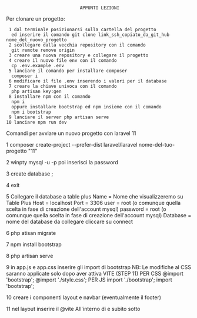 

                                APPUNTI LEZIONI

Per clonare un progetto: 

     1 dal terminale posizionarsi sulla cartella del progetto
      ed inserire il comando git clone link_ssh_copiato_da_git_hub   nome_del_nuovo_progetto
     2 scollegare dalla vecchia repository con il comando
      git remote remove origin 
     3 creare una nuova repository e collegare il progetto
     4 creare il nuovo file env con il comando
      cp .env.example .env
     5 lanciare il comando per installare composer
      composer i
     6 modificare il file .env inserendo i valori per il database
     7 creare la chiave univoca con il comando
      php artisan key:gen
     8 installare npm con il comando
      npm i 
      oppure installare bootstrap ed npm insieme con il comando
      npm i bootstrap
     9 lanciare il server php artisan serve
    10 lanciare npm run dev





Comandi per avviare un nuovo progetto con laravel 11  

1 composer create-project --prefer-dist laravel/laravel nome-del-tuo-progetto "11" 

2 winpty mysql -u <il tuo username> -p poi inserisci la password 

3 create database <nome del database>; 

4 exit 

5 Collegare il database a table plus 
           Name = Nome che visualizzeremo su Table Plus
           Host = localhost
           Port = 3306
           user = root (o comunque quella scelta in fase di creazione dell'account mysql)
           password = root (o comunque quella scelta in fase di creazione dell'account mysql)
           Database = nome del database da collegare
           cliccare su connect

6 php atisan migrate

7 npm install bootstrap

8 php artisan serve

9 in app.js e app.css inserire gli import di bootstrap 
     NB: Le modifiche al CSS saranno applicate solo dopo aver attiva VITE (STEP 11) 
           PER CSS
           @import 'bootstrap'; 
           @import './style.css';
           PER JS
           import './bootstrap';
           import 'bootstrap';

10 creare i componenti layout e navbar (eventualmente il footer)

11 nel layout inserire il @vite
      All'interno di <head> e subito sotto <title>
      @vite(['resources/css/app.css', 'resources/js/app.js'])    

12 Impostare la rotta per la welcome
   Creare un PublicController con il comando  php artisan make:controller PublicController
   Spostare la Funzione 'welcome' da web.php a PublicController 'aggiungendo public ed il nome della funzione'
   Modificare la rotta su web.php aggiungendo controller funzione e nome rotta 
  <Route::get('/', [PublicController::class, 'welcome'])->name('welcome');>
   Modificare il tasto Home della navbar inserendo il link della rotta 
   <href="{{route('welcome')}}">

13 Creare il modello con il controller e la migrazione (ad esempio per degli articoli)
  a     lanciare il comando 

        "php artisan make:model Nome_modello -mc"  (in questo caso Article -mc)

  b     Aprire il modello appena creato (si trova dentro il percorso app\Models) in questo caso Article.php
        ed inseriamo il tratto <HasFactory> ed i <fillable>

            use HasFactory;

            protected $fillable = [
                'title', 'body', 'img', 'user_id'
            ];

  c     Aprire la nuova migrazione creata al punto "a" 
        ed inserire i table fillable nella funzione up tra $table->id() e table->timestamps()

            $table->unsignedBigInteger('user_id')->nullable();
            $table->foreign('user_id')->references('id')->on('users')->onDelete('SET NULL');
            $table->string('title');
            $table->longText('body');
            $table->string('img')->nullable();

  d     Lanciare la migrazione (testare per sicurezza anche la rollback "php artisan migrate:rollback")

14 Installare fortify (per gestire login e registrazione degli utenti) 
  a     Seguire la guida su  <https://laravel.com/docs/11.x/fortify#installation>
  b     Lanciare  <composer require laravel/fortify>   
  b     per installare le dipendenze di PHP Lanciare  <php artisan fortify:install>       
  c     lanciare nuovamente  <php artisan migrate>
  d     entrare all'interno del percorso <App\Providers\FortifyServiceProvider.php> ed inserire 
  e     all'interno della funzione boot (in fondo) le seguenti stringhe: 
  
            Fortify::registerView(function () {
                    return view('auth.register');
                });

            Fortify::loginView(function () {
                    return view('auth.login');    
                });

     (link dove prendere le stringhe)     https://laravel.com/docs/11.x/fortify#registration
     
  f    In views creare la cartella <auth> e la vista <register.blade.php>
  g    All'interno della vista register inserire i components di layout ed un container dove inserire un form
       Per vedere la rotta creata da fortify lanciare <php artisan route:list>
  h    Aggiungere un tasto alla navbar per aprire la vista register e linkare con <href="{{route('register')}}">
  i    aggiungere al form della vista register:    
              <action="{{route('register')}}"
              method="POST">
       e fuori dal tag <form> inserire il csrf   token

  l     Impostare i campi del form [Nome, Email, Password, Conferma Password]
  m     aggiungere il campo <name=> all'interno di <input> e chiamare con lo stesso nome <for=> e <id=>
        attenzione a "<conferma password>" che dovra obbligatoriamente avere valore <name=password_confirmation>
  n     aprire il file <fortify.php> all'interno della cartella config, cercare la stringa 

        'home' => '/home',
   _     e modificarla in 

        'home' => '/', 
   _     in modo da far funzionare il reindirizzamento dopo la registrazione

  o     Aggiungere un tasto <Logout> alla navbar che sarà un form con <action> <logout>, <metodo> <post> 
        ed un <button> di tipo  <submit>

              <li class="nav-item">
                  <form 
                  action="{{route('logout')}}" 
                  method="POST">
                  @csrf                    
                      <button class="nav-link" type="submit">Logout</button>
                  </form>
              </li>

  p     Sul form della vista register impostare il tasto registrati ed il link alla vista di login 
        un esempio:
                <div>
                    <button type="submit" class="btn btn-secondary">Registrati</button>
                </div>
                <div>
                    <p class="pt-4">Hai già un account? <a href="{{route('login')}}">Fai il login</a></p>
                </div>

  q     Creare la vista <login> all'interno della cartella <auth> ed inserire un form con i campi <email>, <password> ed <accedi>
        suggerimento: copia tutta la vista <register> e cancellare e modificare quello che serve
        ecco un esempio:
        <x-layout>
          <x-container>
            <h1 class="pt-5">Accedi al tuo account</h1>
          </x-container>    
          <x-container>
            <form
            class="shadow rounded-2 p-4"
            action="{{route('login')}}"
            method="POST"
            >
                @csrf
                <div class="mb-3">
                    <label for="email" class="form-label">Email</label>
                    <input type="email" name="email" class="form-control" id="email" aria-describedby="emailHelp">
                </div>
                <div class="mb-3">
                    <label for="password" class="form-label">Password</label>
                    <input type="password" name="password" class="form-control" id="exampleInputPassword1">
                </div>
                <x-container>
                    <div>
                        <button type="submit" class="btn btn-secondary">Accedi</button>
                    </div>
                    <div>
                        <p class="pt-4">Non hai ancora un account? <a href="{{route('register')}}">Registrati</a></p>
                    </div>
                </x-container>
            </form>
          </x-container>    
        </x-layout>

  r     Aggiungere alla navbar le regole per visualizzare i tasti in base all'autenticazione

                @auth

                @else
                    
                @endauth

  -    all'interno di @auth inserire un dropdown oppure il pulsante login, stessa cosa su @else con dropdown o con il pulsante
       registrati. Ad esempio:

                @auth
                <li class="nav-item dropdown">
                    <a class="nav-link dropdown-toggle" href="#" role="button" data-bs-toggle="dropdown" aria-expanded="false">
                      Ciao, {{Auth::user()->name}}!
                    </a>
                    <ul class="dropdown-menu">
                      <li><a class="dropdown-item" href="{{route('logout')}}" 
                        onclick="event.preventDefault(); document.getElementById('form-logout').submit();"
                        >logout</a>
                        <form 
                        action="{{route('logout')}}"
                        method="POST"
                        id="form-logout"
                        class="d-none"
                        >
                        @csrf
                        </form>
                    </li>
                    </ul>
                  </li>
          
                @else
                <li class="nav-item dropdown">
                    <a class="nav-link dropdown-toggle" href="#" role="button" data-bs-toggle="dropdown" aria-expanded="false">
                      Ciao!
                    </a>
                    <ul class="dropdown-menu">
                      <li><a class="dropdown-item" href="{{route('login')}}">Login</a></li>
                      <li><a class="dropdown-item" href="{{route('register')}}">Registrati</a></li>
                    </ul>
                  </li>
          
                @endauth

  s     <!--! arrivato al minuto 00:32:00 Video Selfwork - CRUD Livewire  -->

15 In web.php impostiamo la rotta per la <create>
      Route::get('/create', [ArticleController::class, 'create'])->name('article.create');

  -   Il nome ->name('article.create') comporta che venga creata la cartella article come sottocartella di <views>

16 Andare su ArticleController ed aggiungere la logica per far funzionare la rotta

       public function create(){
           return view('article.create');
       }
   
17 Impostare il front-end della vista <create.blade.php> 
    a) Inserire la parte superiore che sarà il titolo della pagina
    b) Inserire il componente form con <Livewire>


  -    <LIVEWIRE CREARE UN COMPONENTE> 

    Documentazione: <https://livewire.laravel.com/docs/quickstart>  

  -  1 Installare usando il comando:   composer require livewire/livewire 

  -  2 Creare il componente <ArticleCreate> usando il comando
      php artisan make:livewire ArticleCreate

  -  3 Aprire il percorso <app\Livewire\ArticleCreate.php> inseriamo gli <attributi pubblici>
       e se abbiamo intenzione di caricare una immagine inseriamo anche il tratto <WithFileUploads>
       Inoltre impostiamo l'array di regole $rules = [] per gli elementi obbligatori 
       ed i messaggi di errore $messages = [] 
       (suggerimento se la regola è solamente una si può utilizzare la sintassi: 
       < '*.required'=> 'il campo :attribute è obbligatorio' >   )
       
       ad esempio:
  
    class ArticleCreate extends Component
    {
        use WithFileUploads;

        public $title;
        public $body;
        public $user_id;
        public $img;

        protected $rules = [
            'title' => 'required',
            'body' => 'required'
        ];

        protected $messages = [
            '*.required'=> 'il campo :attribute è richiesto!'
        ];

        public function render()
        {
            return view('livewire.article-create');
        }
    }

  -  4 Sotto i $messages impostiamo la funzione <articleStore> 
       a) associare l'attributo pubblico user_id all'id dell'utente autenticato 
       b) impostare il controllo per l'immagine
       c) inserire la stringa di creazione dell'articolo <Article::create([])> per la mass assigment

        Article::create([
            'title'=>$this->title,
            'body'=>$this->body,
            'user_id'=>$this->user_id,
            'img' => !$this->img ? null : $this->img->store('public/img') 
        ]);
        <L'ultima stringa si traduce con: se l'utente non ha inserito l'immagine assegna valore null, 
        <altrimenti salvala nel percorso storage/public/img

      d) Sempre dentro articleStore creiamo la redirect per l'avvenuto inserimento
         <return redirect()->route('welcome')->with('successMessage', 'Articolo creato!');

    -5 Andare nella vista create.blade.php e richiamare il componente livewire con la sintassi 
       <livewire:article-create>

    -6 Impostare il front-end della vista article-create.blade.php in questo caso si tratterà di un form che gestirà immagini
      quindi avrà attributo enctype= "multipart/form-data" e conterrà le regole per gestire gli errori
      ad esempio:

      <div>
          <form enctype="multipart/form-data">
              @csrf
              @if ($errors->any())
                  <div class="alert alert-danger">
                      <ul>
                          @foreach ($errors->all() as $error)
                              <li>{{$error}}</li>
                          @endforeach
                      </ul>
                  </div>
              @endif
              <div class="mb-3">
                  <label for="title" class="form-label">Nome:</label>
                  <input type="text" id="title" class="form-control" wire:model="title">
              </div>
              <div class="mb-3">
                  <label for="body" class="form-label">Descrizione:</label>
                  <textarea id="body" cols="30" rows="10" class="form-control" wire:model="body"></textarea>
              </div>
              <div class="mb-3">
                  <label for="img">Inserisci una immagine</label>
                  <input type="file" class="form-control" wire:model="img">
              </div>
              <x-container>
                  <button type="submit" class="btn btn-primary">Crea</button>
              </x-container>
          </form>
      </div>


    -7 Inserire il link nella navbar per la rotta create

    -8 Assegnare il middleware alla rotta article.create  ->middleware('auth');

    -9 Creiamo un componente che gestirà i messaggi di avvenuta creazione e di errore
       flash-messages.blade.php

       ad esempio:

       <div>
          @if (@session()->has('successMessage'))
              <div class="alert alert-success">
                  <h3 class="text-center">
                      {{section('successMessage')}}
                  </h3>
              </div>    
          @endif
          @if (@session()->has('errorMessage'))
              <div class="alert alert-danger">
                  <h3 class="text-center">
                      {{section('errorMessage')}}
                  </h3>
              </div>    
          @endif
      </div>

    -10 Colleghiamo la cartella storage al progetto con il comando
        php artisan storage:link

    -11 Rendiamo disponibile il componente flash-messages alla vista <welcome>


    -12 Creaiamo il nuovo componente livewire che ci permetterà di visualizzare tutti i nostri articolo
        attraverso il comando <php artisan make:livewire ArticleIndex>

    -13 richiamiamo il componente in una nuova vista oppure in una di quelle già create
        <livewire:article-index>
        ed andiamo a gestire la logica presente nel percorso <app\Livewire\ArticleIndex.php>
        questa volta direttamente all'interno della funzione <render> andremo ad inserire la chiamata per tutti gli articoli
        ordinati per data di creazione. <Importante passare anche la variabile alla vista quindi>:
        
        class ArticleIndex extends Component
        {
            public function render()
            {
                $articles = Article::all()->sortByDesc('created_at');
                return view('livewire.article-index', compact('articles'));
            }
        }

    -14 Andiamo a gestire il front-end del componente <article-index.blade.php>
        inseriamo un @foreach in modo da ciclare gli articoli che passeremo alla vista
        ad esempio: 

                <div class="container d-flex justify-content-around min-vh-100">
                    <div class="row col-12">
                        @foreach ($articles as $article)
                        <div class="col-12 col-md-4 mb-5">
                            <div class="card mx-auto" style="width: 18rem;">
                                <img src="{{!$article->img ? 'https://thumb.ac-illust.com/b1/b170870007dfa419295d949814474ab2_t.jpeg' : Storage::url($article->img)}}" class="card-img-top cardImgCustom" alt="Immagine dell'articolo {{$article->title}}">
                                <div class="card-body d-flex justify-content-center bg-card-custom">
                                    <div>
                                        <h5 class="card-title">{{$article->title}}</h5>
                                        <div class="justify-content-center">
                                            <div class="col-12 d-flex justify-content-center mb-3">
                                                <a href="#" class="btn btn-success">Vai all'articolo completo</a>
                                            </div>
                                        </div>
                                    </div>        
                                </div>
                            </div>
                        </div>
                        @endforeach
                    </div>
                </div>

    -15 Creaiamo la rotta per poter modificare l'articolo:
        sarà una rotta di tipo get e parametrica ed aggiungeremo anche il middleware in modo da renderla disponibile solo all'utente loggato.

        Route::get('/edit/{article}', [ArticleController::class, 'edit'])->name('article.edit')->middleware('auth');

    -16 Apriamo <app\Http\Controllers\ArticleController.php 
     -  ed aggiungiamo la funzione edit che abbiamo appena citato nella nuova rotta creata al punto 15

    -17 Creiamo la vista della rotta article.edit
        all'interno della cartella resources\views\article creiamo il file <edit.blade.php>
        e gestiamo la parte front-end della vista. 
        In questo caso mi servirà un form che mi faccia vedere gli elementi dell'articolo
        Suggerimento basta riciclare il form della vista "create" 
        e cambiare il componente livewire con quello che creeremo tra poco
        Inoltre aggiungo un controllo per permettere di modificare l'articolo solo all'utente che lo ha creato

                @auth
                    @if (Auth::id() == $article->user->id)
                        <a href="{{route('article.edit', compact('article'))}}" class="btn btn-warning">Modifl'articolo</a>
                    @endif
                @endauth

       -IMPORTANTE!!!!!!   
        -1) Occorre impostare le relazioni tra user_id ed article_id altrimenti si avrà un errore
           Per farlo occorre andare sul <modello Article.php> ed inserire subito sotto i fillable, la funzione:

                public function user(){
                    return $this->belongsTo(User::class);
                }

       -2)  Spostarsi sul <modello user.php> ed aggiungere la funzione articles con hasMany:

                public function articles(){
                    return $this->hasMany(Article::class);
                }

    -18 Creaiamo il componente livewire per gestire la funzione edit Utilizzando il comando 
        <php artisan make:livewire ArticleEdit>

      - Apriamo il componente appena creato e sistemiamo la parte front-end
        Suggerimento: Anche in questo caso potremo copiare il contenuto dal componente article-create.blade.php
        Per evitare errori momentaneamente però togliamo la funzione dalla stringa del form
        <form enctype="multipart/form-data" wire:submit.prevent="">    <-------- la imposteremo tra poco

    -19 Andiamo ad impostare la logica su app\Livewire\ArticleEdit.php
        Aggiungiamo il tratto <use WithFileUploads;>
        ed aggiungiamo gli attributi pubblici della classe:

        use WithFileUploads;
        public $article;
        public $title;
        public $body;
        public $img;
        public $old_img;

       -Subito sotto Aggiungiamo il metodo di livewire <mount> che servirà ad impostare quali dati vogliamo che siano  
        già presenti dentro al form al caricamento della pagina

    -20 Andiamo su edit.blade.php ed aggiorniamo il componente livewire inserendo il nuovo article-edit ma questa volta
        dovremo aggingere anche il dato da passare quindi la stringa diventa
        <livewire:article-edit :article="$article">            
        </livewire:article-edit>

    -21 Se voglio aggiungere al form anche una piccola anteprima dell'immagine salvata potremo aggiungere questo div: 
        <div class="mb-3">
            @if ($article->img)
                <p class="h5">Immagine attuale:</p>
                <img src="{{Storage::url($article->img)}}" alt="Immagine di {{$article->title}}" width="150">
            @else   
            <p class="text-center fst-italic fw-bold">Attualmente l'articolo non contiene immagini</p>             
            @endif
        </div>

    -22 Andiamo su <app\Livewire\ArticleEdit.php> e prima della funzione mount inseriamo la funzione per la modifica

            public function articleUpdate(){
                $this->article->update([
                    'title'=>$this->title,
                    'body'=>$this->body
                ]);

                if ($this->img) {
                    $this->article->update([
                        'img'=>$this->img->store('img', 'public')
                    ]);
                    if ($this->old_img) {
                        Storage::delete($this->old_img);
                    }
                    $this->reset('img');
                }
                return redirect()->route('welcome')->with('successMessage', 'Articolo aggiornato!');
            }

    -23 A questo punto possiamo aggiungere il riferimento alla funzione nel form 
        <form enctype="multipart/form-data" wire:submit.prevent="articleUpdate">

    -24 Impostiamo la rotta per poter visualizzare l'articolo completo (andiamo su web.php)

        Route::get('/show/{article}', [ArticleController::class, 'show'])->name('article.show')->middleware('auth');
       -"A discrezione" anche questa rotta potrebbe essere resa disponibile solo per gli utenti loggati

    -25 Andiamo su app\Http\Controllers\ArticleController.php ed impostiamo la funzione che restituirà la vista

        public function show(Article $article){
            return view('article.show', compact('article'));
        }

    -26 Creiamo la vista show.blade.php dentro la cartella resources\views\article
        Impostiamo il front-end. Ad esempio:

    <x-layout>
        <div class="container">
            <div class="row justify-content-center align-items-center my-5">
                <div class="col-12">
                    <h1 class="text-center display-5">Dettagli dell'articolo {{$article->title}}</h1>
                </div>
                <div class="col-12 col-md-6 d-flex justify-content-center align-items-center">
                    <img src="{{$article->img ? Storage::url($article->img) : 'https://thumb.ac-illust.com/b1/b170870007dfa419295d949814474ab2_t.jpeg'}}" alt="Immagine dell'articolo {{$article->title}}" class="mx-auto img-fluid rounded shadow" width="400">
                </div>
            </div>
            <div class="col-12 col-md-6 justify-content-center">
                <p class="fs-5">{{$article->body}}</p>
                <p class="text-muted">Scritto da: {{$article->user->name}} </p>
                <p class="text-muted">Ultima revisione: {{$article->user->updated_at}} </p>
            </div>
            @auth
            @if (Auth::id() == $article->user->id)
                <div class="row mt-5">
                    <div class= "d-flex justify-content-center mb-2">
                        <a href="{{route('article.edit', compact('article'))}}" class="btn btn-warning">Modifica l'articolo</a>
                    </div>
                    <div class= "d-flex justify-content-center mb-2">
                        <a href="{{route('article.edit', compact('article'))}}" class="btn btn-danger">Elimina l'articolo</a>
                    </div>
                </div>
            @endif
        @endauth        
        </div>
    </x-layout>

       -Ed aggiungiamo la rotta ad article-index.blade.php in modo da far funzionare il pulsante che avevamo lasciato vuoto
        Importante occorre anche passare il dato quindi 
        
        {{route('article.show', compact('article'))}}

    -27 Creiamo il nouvo componente livewire per cancella gli articoli con il comando
        php artisan make:livewire ArticleDelete

       -ed andiamo a gestire la logica su app\Livewire\ArticleDelete.php ad esempio: 

            public function deleteArticle(){
                if ($this->article->user->id == Auth::id()) {
                    $articleName = $this->article->title;
                    if ($this->article->img != null) {
                        Storage::delete($this->article->img);
                    }
                    $this->article->delete();
                    return redirect()->route('welcome')->with('successMessage', 'Articolo "' . $articleName .  '" eliminato');
                } else {
                    return redirect()->route('welcome')->with('errorMessage', 'Non disponi delle autorizzazioni per cancellare questo articolo');
                }
            }

    -28 Passiamo a gestire il front-end
        inseriamo la stringa
        <button wire:click="deleteArticle{{$article}}" class="btn btn-danger">Elimina l'articolo</button>


    

        









     
       












                              LIVEWIRE CREARE UN COUNTER                   
                  Documentazione:     https://livewire.laravel.com/docs/quickstart  

      -  1 Installare usando il comando:   composer require livewire/livewire 

      -  2 Lanciare il comando per creare il component "counter" php artisan make:livewire counter 

      -  3 Richiamare all'interno della vista che ci interessa il nuovo componente "counter" appena creato 
          usando la sintassi:   livewire:nome-del-componente, in questo caso:  livewire:counter  
          oppure con @livewire('counter')  
          Importante!!!  Un component livewire può contenere al sul interno un solo <div></div> contenente altri div  

      - 4 Aprire il controller all'interno della cartella app\Livewire\Counter ed inserire le stringhe contenenti 
          gli attributi suggeriti nella documentazione:<https://livewire.laravel.com/docs/quickstart>  



      public $count = 1;
        
      public function increment()
      {
          $this->count++;
      }
  
      public function decrement()
      {
          $this->count--;
      }
  
      public function render()
      {
          return view('livewire.counter');
      }


      IMPORTANTE!!!! Qualsiasi attributo pubblico dichiarato nel componente backend livewire sarà subito disponibile al componente frontend livewire tramite blade sintax   
      in questo caso: {{$count}}

    -  5 Continuando a seguire la documentazione ci creiamo i due pulsanti per incrementare e decrementare
          <button wire:click="increment">+</button>
          <button wire:click="decrement">-</button>
          Questo tipo di azioni che modificano un attributo pubblico fanno automaticamente scattare il render del componente
          Minuto 00:53:00 della lezione Livewire 



